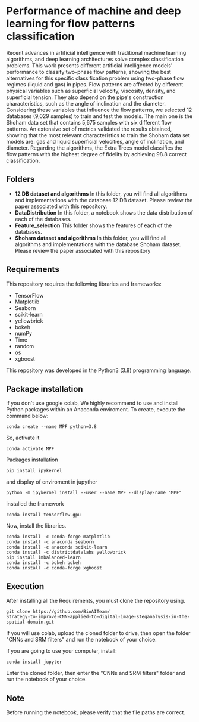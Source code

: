 # Performance of machine and deep learning for flow patterns classification

Recent advances in artificial intelligence with traditional machine learning algorithms, and deep learning architectures solve complex classification problems. This work presents different artificial intelligence models' performance to classify two-phase flow patterns, showing the best alternatives for this specific classification problem using two-phase flow regimes (liquid and gas) in pipes. Flow patterns are affected by different physical variables such as superficial velocity, viscosity, density, and superficial tension. They also depend on the pipe's construction characteristics, such as the angle of inclination and the diameter. Considering these variables that influence the flow patterns, we selected 12 databases (9,029 samples) to train and test the models. The main one is the Shoham data set that contains 5,675 samples with six different flow patterns. An extensive set of metrics validated the results obtained, showing that the most relevant characteristics to train the Shoham data set models are: gas and liquid superficial velocities, angle of inclination, and diameter. Regarding the algorithms, the Extra Trees model classifies the flow patterns with the highest degree of fidelity by achieving 98.8 correct classification.
## Folders

- **12 DB dataset and algorithms** In this folder, you will find all algorithms and implementations with the database 12 DB dataset. Please review the paper associated with this repository.
- **DataDistribution** In this folder, a notebook shows the data distribution of each of the databases.
- **Feature_selection** This folder shows the features of each of the databases. 
- **Shoham dataset and algorithms** In this folder, you will find all algorithms and implementations with the database Shoham dataset. Please review the paper associated with this repository

## Requirements
This repository requires the following libraries and frameworks:

- TensorFlow 
- Matplotlib
- Seaborn
- scikit-learn
- yellowbrick
- bokeh
- numPy 
- Time
- random
- os
- xgboost

This repository was developed in the Python3 (3.8) programming language.

## Package installation

if you don't use google colab, We highly recommend to use and install Python packages within an Anaconda enviroment. To create, execute the command below:
```
conda create --name MPF python=3.8
```
So, activate it
```
conda activate MPF 
```
Packages installation
```
pip install ipykernel
```
and display of enviroment in jupyther
```
python -m ipykernel install --user --name MPF --display-name "MPF"
```
installed the framework
```
conda install tensorflow-gpu
```
Now, install the libraries.
```
conda install -c conda-forge matplotlib
conda install -c anaconda seaborn
conda install -c anaconda scikit-learn
conda install -c districtdatalabs yellowbrick
pip install imbalanced-learn
conda install -c bokeh bokeh
conda install -c conda-forge xgboost
```
## Execution
After installing all the Requirements, you must clone the repository using.
```
git clone https://github.com/BioAITeam/
Strategy-to-improve-CNN-applied-to-digital-image-steganalysis-in-the-spatial-domain.git
```
If you will use colab, upload the cloned folder to drive, then open the folder "CNNs and SRM filters" and run the notebook of your choice.

if you are going to use your computer, install:
```
conda install jupyter 
```
Enter the cloned folder, then enter the "CNNs and SRM filters" folder and run the notebook of your choice.

## Note 
Before running the notebook, please verify that the file paths are correct.
